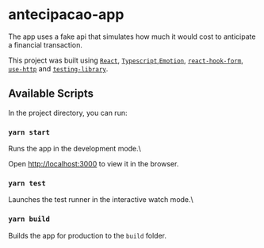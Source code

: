 
# antecipacao-app
The app uses a fake api that simulates how much it would cost to anticipate a financial transaction.

This project was built using [`React`](https://reactjs.org/), [`Typescript`](https://www.typescriptlang.org/),[`Emotion`](https://emotion.sh/), [`react-hook-form`](https://react-hook-form.com/), [`use-http`](https://use-http.com/#/) and [`testing-library`](https://testing-library.com/).

## Available Scripts

In the project directory, you can run:

### `yarn start`

Runs the app in the development mode.\

Open [http://localhost:3000](http://localhost:3000) to view it in the browser.  

### `yarn test`

Launches the test runner in the interactive watch mode.\ 

### `yarn build`  

Builds the app for production to the `build` folder.